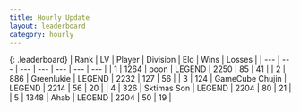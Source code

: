 ```yaml
---
title: Hourly Update
layout: leaderboard
category: hourly
---
```


{: .leaderboard}
| Rank | LV | Player | Division | Elo | Wins | Losses |
| --- | --- | --- | --- | --- | --- | --- |
| <span data-change="0">1</span> | 1264 | <span title="ID: 540690">poon</span> | LEGEND | <span data-change="0">2250</span> | <span data-change="0">85</span> | <span data-change="0">41</span> |
| <span data-change="0">2</span> | 886 | <span title="ID: 540">Greenlukie</span> | LEGEND | <span data-change="0">2232</span> | <span data-change="0">127</span> | <span data-change="0">56</span> |
| <span data-change="0">3</span> | 124 | <span title="ID: 754306">GameCube Chujin</span> | LEGEND | <span data-change="0">2214</span> | <span data-change="0">56</span> | <span data-change="0">20</span> |
| <span data-change="0">4</span> | 326 | <span title="ID: 303794">Sktimas Son</span> | LEGEND | <span data-change="0">2204</span> | <span data-change="0">80</span> | <span data-change="0">21</span> |
| <span data-change="0">5</span> | 1348 | <span title="ID: 402846">Ahab</span> | LEGEND | <span data-change="0">2204</span> | <span data-change="0">50</span> | <span data-change="0">19</span> |
